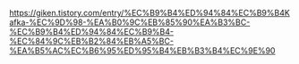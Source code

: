 https://giken.tistory.com/entry/%EC%B9%B4%ED%94%84%EC%B9%B4Kafka-%EC%9D%98-%EA%B0%9C%EB%85%90%EA%B3%BC-%EC%B9%B4%ED%94%84%EC%B9%B4-%EC%84%9C%EB%B2%84%EB%A5%BC-%EA%B5%AC%EC%B6%95%ED%95%B4%EB%B3%B4%EC%9E%90
